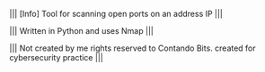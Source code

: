 


 ||| [Info] Tool for scanning open ports on an address IP                                   |||
 
 ||| Written in Python and uses Nmap                                                        |||
 
 ||| Not created by me rights reserved to Contando Bits. created for cybersecurity practice |||

 
